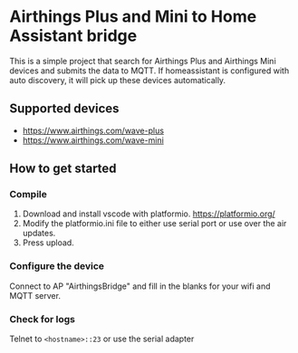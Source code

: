 # Airthings Plus and Mini to Home Assistant bridge
This is a simple project that search for Airthings Plus and Airthings Mini devices and submits the data to MQTT. If homeassistant is configured with auto discovery, it will pick up these devices automatically.

## Supported devices
* https://www.airthings.com/wave-plus
* https://www.airthings.com/wave-mini

## How to get started
### Compile
1) Download and install vscode with platformio. https://platformio.org/
2) Modify the platformio.ini file to either use serial port or use over the air updates.
4) Press upload.

### Configure the device
Connect to AP "AirthingsBridge" and fill in the blanks for your wifi and MQTT server.

### Check for logs
Telnet to `<hostname>::23` or use the serial adapter
